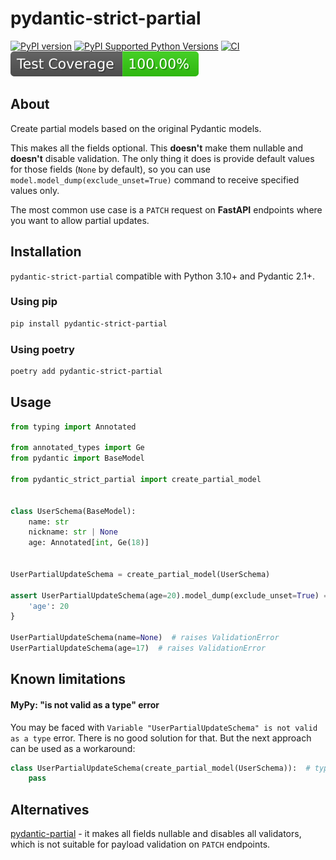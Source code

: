 # pydantic-strict-partial

[![PyPI version](https://badge.fury.io/py/pydantic-strict-partial.svg)](https://badge.fury.io/py/pydantic-strict-partial)
[![PyPI Supported Python Versions](https://img.shields.io/pypi/pyversions/pydantic-strict-partial.svg)](https://pypi.python.org/pypi/pydantic-strict-partial/)
[![CI](https://github.com/ADR-007/pydantic-strict-partial/actions/workflows/ci.yaml/badge.svg?branch=main)](https://github.com/ADR-007/pydantic-strict-partial/actions/workflows/ci.yaml)
![badge](https://raw.githubusercontent.com/ADR-007/pydantic-strict-partial/_xml_coverage_reports/data/main/./badge.svg)

## About

Create partial models based on the original Pydantic models. 

This makes all the fields optional. 
This **doesn't** make them nullable and **doesn't** disable validation.
The only thing it does is provide default values for those fields (`None` by default), 
so you can use `model.model_dump(exclude_unset=True)` command to receive specified values only.

The most common use case is a `PATCH` request on **FastAPI** endpoints where you want to allow partial updates.

## Installation

`pydantic-strict-partial` compatible with Python 3.10+ and Pydantic 2.1+.

### Using pip
```bash
pip install pydantic-strict-partial
```

### Using poetry
```bash
poetry add pydantic-strict-partial
```

## Usage

```python
from typing import Annotated

from annotated_types import Ge
from pydantic import BaseModel

from pydantic_strict_partial import create_partial_model


class UserSchema(BaseModel):
    name: str
    nickname: str | None
    age: Annotated[int, Ge(18)]


UserPartialUpdateSchema = create_partial_model(UserSchema)

assert UserPartialUpdateSchema(age=20).model_dump(exclude_unset=True) == {
    'age': 20
}

UserPartialUpdateSchema(name=None)  # raises ValidationError
UserPartialUpdateSchema(age=17)  # raises ValidationError

```

## Known limitations

#### MyPy: "is not valid as a type" error

You may be faced with `Variable "UserPartialUpdateSchema" is not valid as a type` error.
There is no good solution for that. But the next approach can be used as a workaround: 

```py
class UserPartialUpdateSchema(create_partial_model(UserSchema)):  # type: ignore[misc]
    pass
```

## Alternatives

[pydantic-partial](https://github.com/team23/pydantic-partial) - it makes all fields nullable and disables all validators, which is not suitable for payload validation on `PATCH` endpoints.
